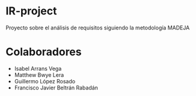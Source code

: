 # IR-project
Proyecto sobre el análisis de requisitos siguiendo la metodología MADEJA
# Colaboradores
- Isabel Arrans Vega
- Matthew Bwye Lera
- Guillermo López Rosado
- Francisco Javier Beltrán Rabadán


